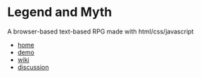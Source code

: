 # Legend and Myth

A browser-based text-based RPG made with html/css/javascript

- [home](https://gitwize1.github.io/Legend-and-Myth/)
- [demo](https://gitwize1.github.io/Legend-and-Myth/main/index.html)
- [wiki](https://github.com/gitWize1/Legend-and-Myth/wiki)
- [discussion](https://github.com/gitWize1/Legend-and-Myth/discussions)
